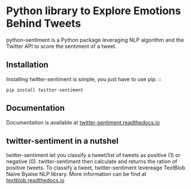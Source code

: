 Python library to Explore Emotions Behind Tweets
================================================

python-sentiment is a Python package leveraging NLP algorithm and the Twitter API to score the sentiment of a tweet.

Installation 
------------ 
Installing twitter-sentiment is simple, you just have to use pip.
::

    pip install twitter-sentiment


Documentation
-------------  
Documentation is available at [twitter-sentiment.readthedocs.io](https://twitter-sentiment.readthedocs.io/en/latest/index.html)

twitter-sentiment in a nutshel  
------------------------------
twitter-sentiment let you classify a tweet/list of tweets as positive (1) or negative (0). twitter-sentiment then calculate and returns the ration of positive tweets. To classify a tweet, twitter-sentiment levereage TextBlob Naive Byaise NLP library. More information can be find at [textblob.readthedocs.io](https://textblob.readthedocs.io/en/dev/advanced_usage.html#sentiment-analyzers)

